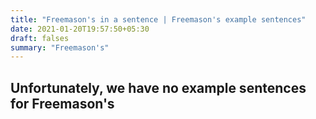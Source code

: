 ```yaml
---
title: "Freemason's in a sentence | Freemason's example sentences"
date: 2021-01-20T19:57:50+05:30
draft: falses
summary: "Freemason's"
---
```

## Unfortunately, we have no example sentences for Freemason's                 
